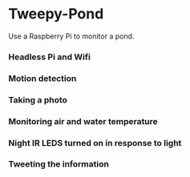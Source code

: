# Tweepy-Pond

Use a Raspberry Pi to monitor a pond.

### Headless Pi and Wifi

### Motion detection 

### Taking a photo

### Monitoring air and water temperature

### Night IR LEDS turned on in response to light

### Tweeting the information
